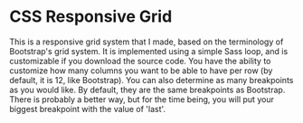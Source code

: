 # CSS Responsive Grid

This is a responsive grid system that I made, based on the terminology of Bootstrap's grid system.
It is implemented using a simple Sass loop, and is customizable if you download the source code.
You have the ability to customize how many columns you want to be able to have per row (by default, it is 12, like Bootstrap).
You can also determine as many breakpoints as you would like.
By default, they are the same breakpoints as Bootstrap.
There is probably a better way, but for the time being, you will put your biggest breakpoint with the value of 'last'.
